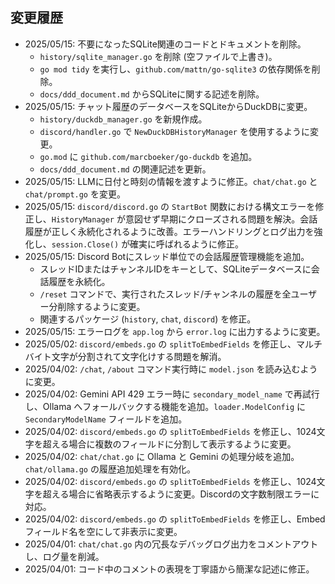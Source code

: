 ## 変更履歴
- 2025/05/15: 不要になったSQLite関連のコードとドキュメントを削除。
    - `history/sqlite_manager.go` を削除 (空ファイルで上書き)。
    - `go mod tidy` を実行し、`github.com/mattn/go-sqlite3` の依存関係を削除。
    - `docs/ddd_document.md` からSQLiteに関する記述を削除。
- 2025/05/15: チャット履歴のデータベースをSQLiteからDuckDBに変更。
    - `history/duckdb_manager.go` を新規作成。
    - `discord/handler.go` で `NewDuckDBHistoryManager` を使用するように変更。
    - `go.mod` に `github.com/marcboeker/go-duckdb` を追加。
    - `docs/ddd_document.md` の関連記述を更新。
- 2025/05/15: LLMに日付と時刻の情報を渡すように修正。`chat/chat.go` と `chat/prompt.go` を変更。
- 2025/05/15: `discord/discord.go` の `StartBot` 関数における構文エラーを修正し、`HistoryManager` が意図せず早期にクローズされる問題を解決。会話履歴が正しく永続化されるように改善。エラーハンドリングとログ出力を強化し、`session.Close()` が確実に呼ばれるように修正。
- 2025/05/15: Discord Botにスレッド単位での会話履歴管理機能を追加。
    - スレッドIDまたはチャンネルIDをキーとして、SQLiteデータベースに会話履歴を永続化。
    - `/reset` コマンドで、実行されたスレッド/チャンネルの履歴を全ユーザー分削除するように変更。
    - 関連するパッケージ (`history`, `chat`, `discord`) を修正。
- 2025/05/15: エラーログを `app.log` から `error.log` に出力するように変更。
- 2025/05/02: `discord/embeds.go` の `splitToEmbedFields` を修正し、マルチバイト文字が分割されて文字化けする問題を解消。
- 2025/04/02: `/chat`, `/about` コマンド実行時に `model.json` を読み込むように変更。
- 2025/04/02: Gemini API 429 エラー時に `secondary_model_name` で再試行し、Ollama へフォールバックする機能を追加。`loader.ModelConfig` に `SecondaryModelName` フィールドを追加。
- 2025/04/02: `discord/embeds.go` の `splitToEmbedFields` を修正し、1024文字を超える場合に複数のフィールドに分割して表示するように変更。
- 2025/04/02: `chat/chat.go` に Ollama と Gemini の処理分岐を追加。`chat/ollama.go` の履歴追加処理を有効化。
- 2025/04/02: `discord/embeds.go` の `splitToEmbedFields` を修正し、1024文字を超える場合に省略表示するように変更。Discordの文字数制限エラーに対応。
- 2025/04/02: `discord/embeds.go` の `splitToEmbedFields` を修正し、Embedフィールド名を空にして非表示に変更。
- 2025/04/01: `chat/chat.go` 内の冗長なデバッグログ出力をコメントアウトし、ログ量を削減。
- 2025/04/01: コード中のコメントの表現を丁寧語から簡潔な記述に修正。
